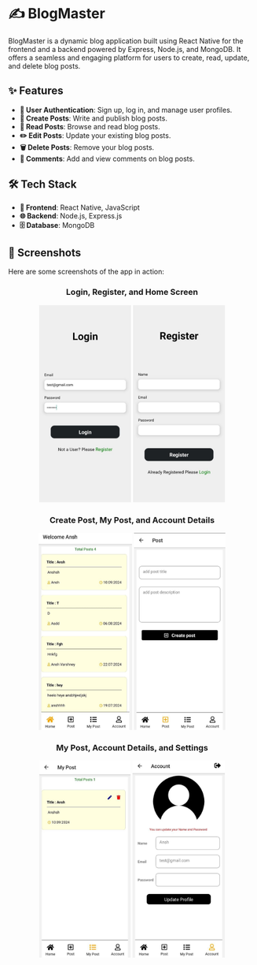 # ✍️ BlogMaster

BlogMaster is a dynamic blog application built using React Native for the frontend and a backend powered by Express, Node.js, and MongoDB. It offers a seamless and engaging platform for users to create, read, update, and delete blog posts.

## ✨ Features

- **🔐 User Authentication**: Sign up, log in, and manage user profiles.
- **📝 Create Posts**: Write and publish blog posts.
- **👀 Read Posts**: Browse and read blog posts.
- **✏️ Edit Posts**: Update your existing blog posts.
- **🗑️ Delete Posts**: Remove your blog posts.
- **💬 Comments**: Add and view comments on blog posts.

## 🛠️ Tech Stack

- **📱 Frontend**: React Native, JavaScript
- **🌐 Backend**: Node.js, Express.js
- **🗄️ Database**: MongoDB

## 📸 Screenshots

Here are some screenshots of the app in action:

<div align="center">

### Login, Register, and Home Screen
<img src="assets/1.jpg" height="400">
<img src="assets/2.jpg" height="400">

### Create Post, My Post, and Account Details
<img src="assets/3.jpg" height="400">
<img src="assets/4.jpg" height="400">

### My Post, Account Details, and Settings
<img src="assets/5.jpg" height="400">
<img src="assets/6.jpg" height="400">

</div>

